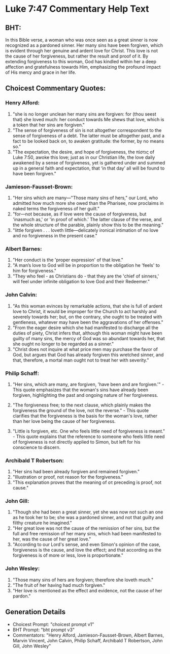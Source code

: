 # Luke 7:47 Commentary Help Text

## BHT:
In this Bible verse, a woman who was once seen as a great sinner is now recognized as a pardoned sinner. Her many sins have been forgiven, which is evident through her genuine and ardent love for Christ. This love is not the cause of her forgiveness, but rather the result and proof of it. By extending forgiveness to this woman, God has kindled within her a deep affection and gratefulness towards Him, emphasizing the profound impact of His mercy and grace in her life.

## Choicest Commentary Quotes:
### Henry Alford:
1. "she is no longer unclean her many sins are forgiven: for (thou seest that) she loved much: her conduct towards Me shews that love, which is a token that her sins are forgiven."
2. "The sense of forgiveness of sin is not altogether correspondent to the sense of forgiveness of a debt. The latter must be altogether past, and a fact to be looked back on, to awaken gratitude: the former, by no means so."
3. "The expectation, the desire, and hope of forgiveness, the πίστις of Luke 7:50, awoke this love; just as in our Christian life, the love daily awakened by a sense of forgiveness, yet is gathered under and summed up in a general faith and expectation, that ‘in that day’ all will be found to have been forgiven."

### Jamieson-Fausset-Brown:
1. "Her sins which are many—"Those many sins of hers," our Lord, who admitted how much more she owed than the Pharisee, now proclaims in naked terms the forgiveness of her guilt."
2. "for—not because, as if love were the cause of forgiveness, but 'inasmuch as,' or 'in proof of which.' The latter clause of the verse, and the whole structure of the parable, plainly show this to be the meaning."
3. "little forgiven . . . loveth little—delicately ironical intimation of no love and no forgiveness in the present case."

### Albert Barnes:
1. "Her conduct is the 'proper expression' of that love."
2. "A man’s love to God will be in proportion to the obligation he 'feels' to him for forgiveness."
3. "They who feel - as Christians do - that they are the 'chief of sinners,' will feel under infinite obligation to love God and their Redeemer."

### John Calvin:
1. "As this woman evinces by remarkable actions, that she is full of ardent love to Christ, it would be improper for the Church to act harshly and severely towards her; but, on the contrary, she ought to be treated with gentleness, whatever may have been the aggravations of her offenses."
2. "From the eager desire which she had manifested to discharge all the duties of piety, Christ infers that, although this woman might have been guilty of many sins, the mercy of God was so abundant towards her, that she ought no longer to be regarded as a sinner."
3. "Christ does not inquire at what price men may purchase the favor of God, but argues that God has already forgiven this wretched sinner, and that, therefore, a mortal man ought not to treat her with severity."

### Philip Schaff:
1. "Her sins, which are many, are forgiven, 'have been and are forgiven.'" - This quote emphasizes that the woman's sins have already been forgiven, highlighting the past and ongoing nature of her forgiveness.

2. "The forgiveness free; to the next clause, which plainly makes the forgiveness the ground of the love, not the reverse." - This quote clarifies that the forgiveness is the basis for the woman's love, rather than her love being the cause of her forgiveness.

3. "Little is forgiven, etc. One who feels little need of forgiveness is meant." - This quote explains that the reference to someone who feels little need of forgiveness is not directly applied to Simon, but left for his conscience to discern.

### Archibald T Robertson:
1. "Her sins had been already forgiven and remained forgiven."
2. "Illustration or proof, not reason for the forgiveness."
3. "This explanation proves that the meaning of οτ preceding is proof, not cause."

### John Gill:
1. "Though she had been a great sinner, yet she was now not such an one as he took her to be; she was a pardoned sinner, and not that guilty and filthy creature he imagined."
2. "Her great love was not the cause of the remission of her sins, but the full and free remission of her many sins, which had been manifested to her, was the cause of her great love."
3. "According to our Lord's sense, and even Simon's opinion of the case, forgiveness is the cause, and love the effect; and that according as the forgiveness is of more or less, love is proportionate."

### John Wesley:
1. "Those many sins of hers are forgiven; therefore she loveth much." 
2. "The fruit of her having had much forgiven."
3. "Her love is mentioned as the effect and evidence, not the cause of her pardon."


## Generation Details
- Choicest Prompt: "choicest prompt v1"
- BHT Prompt: "bht prompt v3"
- Commentators: "Henry Alford, Jamieson-Fausset-Brown, Albert Barnes, Marvin Vincent, John Calvin, Philip Schaff, Archibald T Robertson, John Gill, John Wesley"

